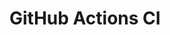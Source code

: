 # GitHub Actions CI





















































































































































































































































































































































































































































































































































































































































































































































































































































































































































































































































































































































































































































































































































































































































































































































































































































































































































































































































































































































































































































































































































































































































































































































































































































































































































































































































































































































































































































































































































































































































































